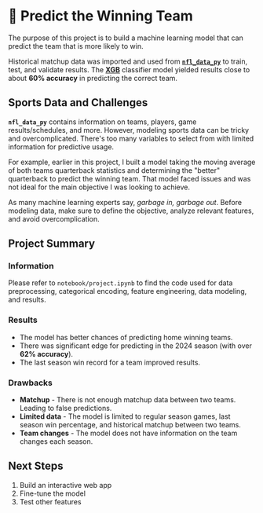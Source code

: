# 🏈 Predict the Winning Team

The purpose of this project is to build a machine learning model that can predict the team that is more likely to win. 

Historical matchup data was imported and used from [**`nfl_data_py`**](https://pypi.org/project/nfl-data-py) to train, test, and validate results. The [**XGB**](https://xgboost.readthedocs.io/en/stable/index.html) classifier model yielded results close to about **60% accuracy** in predicting the correct  team.

## Sports Data and Challenges

**`nfl_data_py`** contains information on teams, players, game results/schedules, and more. However, modeling sports data can be tricky and overcomplicated. There's too many variables to select from with limited information for predictive usage.  

For example, earlier in this project, I built a model taking the moving average of both teams quarterback statistics and determining the "better" quarterback to predict the winning team. That model faced issues and was not ideal for the main objective I was looking to achieve.

As many machine learning experts say, *garbage in, garbage out*. Before modeling data, make sure to define the objective, analyze relevant features, and avoid overcomplication.

## Project Summary

###  Information
Please refer to `notebook/project.ipynb` to find the code used for data preprocessing, categorical encoding, feature engineering, data modeling, and results.

### Results
- The model has better chances of predicting home winning teams.
- There was significant edge for predicting in the 2024 season (with over **62% accuracy**).
- The last season win record for a team improved results.


### Drawbacks
- **Matchup** - There is not enough matchup data between two teams. Leading to false predictions.
-  **Limited data** - The model is limited to regular season games, last season win percentage, and historical matchup between two teams.
- **Team changes** - The model does not have information on the team changes each season.

## Next Steps
1. Build an interactive web app
2. Fine-tune the model
3. Test other features